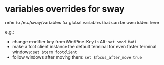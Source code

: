 # variables overrides for sway

refer to /etc/sway/variables for global variables that can be overridden here

e.g.:

* change modifier key from Win/Pine-Key to Alt: `set $mod Mod1`
* make a foot client instance the default terminal for even faster terminal windows: `set $term footclient`
* follow windows after moving them: `set $focus_after_move true`
